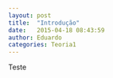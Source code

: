 ```yaml
---
layout: post
title:  "Introdução"
date:   2015-04-18 08:43:59
author: Eduardo
categories: Teoria1
---
```


Teste
